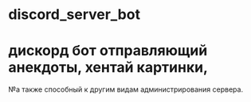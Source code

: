 # discord_server_bot
# дискорд бот отправляющий анекдоты, хентай картинки, 
№а также способный к другим видам администрирования сервера.

